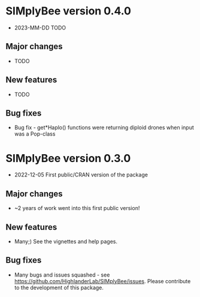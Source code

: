 # SIMplyBee version 0.4.0 #

* 2023-MM-DD TODO

## Major changes ##

* TODO

## New features ##

* TODO

## Bug fixes ##
* Bug fix - get*Haplo() functions were returning diploid drones when input was a Pop-class


# SIMplyBee version 0.3.0 #

* 2022-12-05 First public/CRAN version of the package

## Major changes ##

* ~2 years of work went into this first public version!

## New features ##

* Many;) See the vignettes and help pages.

## Bug fixes ##

* Many bugs and issues squashed - see https://github.com/HighlanderLab/SIMplyBee/issues.
  Please contribute to the development of this package.



